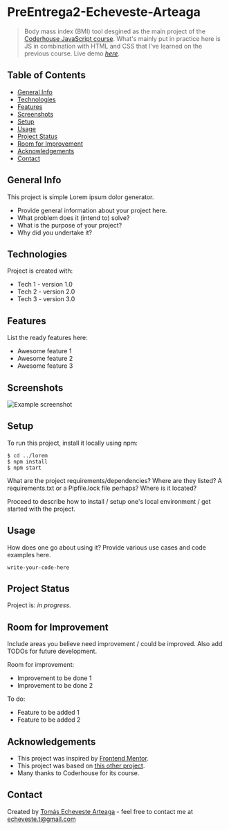 # PreEntrega2-Echeveste-Arteaga
> Body mass index (BMI) tool desgined as the main project of the <a href="https://www.coderhouse.com/collections/categoria-programacion-y-desarrollo/products/javascript" target="_blank" rel="noopener">Coderhouse JavaScript course</a>. What's mainly put in practice here is JS in combination with HTML and CSS that I've learned on the previous course.
> Live demo [_here_](https://www.example.com). <!-- If you have the project hosted somewhere, include the link here. -->

## Table of Contents
* [General Info](#general-info)
* [Technologies](#technologies)
* [Features](#features)
* [Screenshots](#screenshots)
* [Setup](#setup)
* [Usage](#usage)
* [Project Status](#project-status)
* [Room for Improvement](#room-for-improvement)
* [Acknowledgements](#acknowledgements)
* [Contact](#contact)
<!-- * [License](#license) -->


## General Info
This project is simple Lorem ipsum dolor generator.
- Provide general information about your project here.
- What problem does it (intend to) solve?
- What is the purpose of your project?
- Why did you undertake it?
<!-- You don't have to answer all the questions - just the ones relevant to your project. -->


## Technologies
Project is created with:
- Tech 1 - version 1.0
- Tech 2 - version 2.0
- Tech 3 - version 3.0


## Features
List the ready features here:
- Awesome feature 1
- Awesome feature 2
- Awesome feature 3


## Screenshots
![Example screenshot](./img/screenshot.png)
<!-- If you have screenshots you'd like to share, include them here. -->


## Setup
To run this project, install it locally using npm:

```
$ cd ../lorem
$ npm install
$ npm start
```
What are the project requirements/dependencies? Where are they listed? A requirements.txt or a Pipfile.lock file perhaps? Where is it located?

Proceed to describe how to install / setup one's local environment / get started with the project.


## Usage
How does one go about using it?
Provide various use cases and code examples here.

`write-your-code-here`


## Project Status
Project is: _in progress_.


## Room for Improvement
Include areas you believe need improvement / could be improved. Also add TODOs for future development.

Room for improvement:
- Improvement to be done 1
- Improvement to be done 2

To do:
- Feature to be added 1
- Feature to be added 2


## Acknowledgements
- This project was inspired by <a href="https://www.frontendmentor.io/challenges/body-mass-index-calculator-brrBkfSz1T" target="_blank" rel="noopener">Frontend Mentor</a>.
- This project was based on <a href="https://jo-cloud85.github.io/body-mass-index-calculator/" target="_blank" rel="noopener">this other project</a>.
- Many thanks to Coderhouse for its course.


## Contact
Created by <a href="https://github.com/faradar" target="_blank" rel="noopener">Tomás Echeveste Arteaga</a> - feel free to contact me at <echeveste.t@gmail.com>